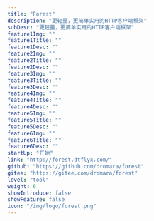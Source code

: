 ```yaml
---
title: "Forest"
description: "更轻量，更简单实用的HTTP客户端框架"
subDesc: "更轻量，更简单实用的HTTP客户端框架"
feature1Img: ""
feature1Title: ""
feature1Desc: ""
feature2Img: ""
feature2Title: ""
feature2Desc: ""
feature3Img: ""
feature3Title: ""
feature3Desc: ""
feature4Img: ""
feature4Title: ""
feature4Desc: ""
feature5Img: ""
feature5Title: ""
feature5Desc: ""
feature6Img: ""
feature6Title: ""
feature6Desc: ""
startUp: "开始"
link: "http://forest.dtflyx.com/"
github: "https://github.com/dromara/forest"
gitee: "https://gitee.com/dromara/forest"
level: "tool"
weight: 6
showIntroduce: false
showFeature: false
icon: "/img/logo/forest.png"
---
```

